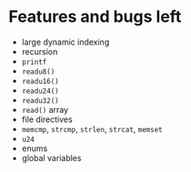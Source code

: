 
# Features and bugs left

- large dynamic indexing
- recursion
- `printf`
- `readu8()` 
- `readu16()` 
- `readu24()` 
- `readu32()` 
- `read()` array
- file directives
- `memcmp`, `strcmp`, `strlen`, `strcat`, `memset`
- `u24`
- enums
- global variables

